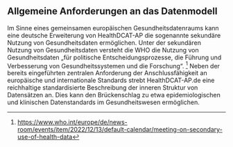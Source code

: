 ## Allgemeine Anforderungen an das Datenmodell
Im Sinne eines gemeinsamen europäischen Gesundheitsdatenraums kann eine deutsche Erweiterung von HealthDCAT-AP die sogenannte sekundäre Nutzung von Gesundheitsdaten ermöglichen. Unter der sekundären Nutzung von Gesundheitsdaten versteht die WHO die Nutzung von Gesundheitsdaten „für politische Entscheidungsprozesse, die Führung und Verbesserung von Gesundheitssystemen und die Forschung“. [^47]
Neben der bereits eingeführten zentralen Anforderung der Anschlussfähigkeit an europäische und internationale Standards strebt HealthDCAT-AP.de eine reichhaltige standardisierte Beschreibung der inneren Struktur von Datensätzen an. Dies kann den Brückenschlag zu etwa epidemiologischen und klinischen Datenstandards im Gesundheitswesen ermöglichen.

[^47]: https://www.who.int/europe/de/news-room/events/item/2022/12/13/default-calendar/meeting-on-secondary-use-of-health-data